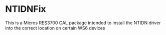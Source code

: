 # NTIDNFix
This is a Micros RES3700 CAL package intended to install the NTIDN driver into the correct location on certain WS6 devices